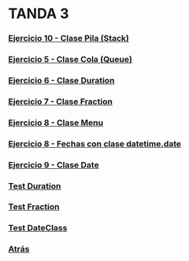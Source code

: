 # TANDA 3

### [Ejercicio 10 - Clase Pila (Stack)](./pila.py)

### [Ejercicio 5 - Clase Cola (Queue)](./cola.py)

### [Ejercicio 6 - Clase Duration](./duration.py)

### [Ejercicio 7 - Clase Fraction](./fraction.py)

### [Ejercicio 8 - Clase Menu](./menu.py)

### [Ejercicio 8 - Fechas con clase datetime.date](./date.py)

### [Ejercicio 9 - Clase Date](./dateClass.py)

### [Test Duration](./duration-test.py)

### [Test Fraction](./fraction-test.py)

### [Test DateClass](./dateClass-test.py)

### [Atrás](../README.md)
